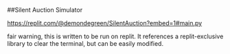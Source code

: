 ##Silent Auction Simulator

https://replit.com/@demondegreen/SilentAuction?embed=1#main.py

fair warning, this is written to be run on replit.  It references a replit-exclusive library to clear the terminal, but can be easily modified.
